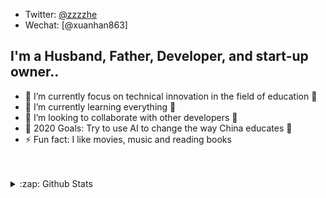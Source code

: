 - Twitter: [@zzzzhe](https://twitter.com/zzzzhe)
- Wechat: [@xuanhan863]


## I'm a Husband, Father, Developer, and start-up owner..

- 🔭 I’m currently focus on technical innovation in the field of education 👻
- 🌱 I’m currently learning everything 🤣
- 👯 I’m looking to collaborate with other developers 👀
- 🥅 2020 Goals: Try to use AI to change the way China educates 💪
- ⚡ Fun fact: I like movies, music and reading books

<br />
<br />

<details>
  <summary>:zap: Github Stats</summary>
  <img align="left" alt="Github Stats" src="https://github-readme-stats.codestackr.vercel.app/api?username=xuanhan863&show_icons=true&hide_border=true" />
</details>
